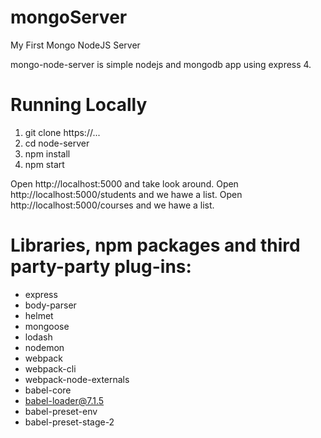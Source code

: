 # mongoServer
My First Mongo NodeJS Server

mongo-node-server is simple nodejs and mongodb app using express 4.

# Running Locally
1. git clone https://...
2. cd node-server
3. npm install
4. npm start

Open http://localhost:5000 and take look around.
Open http://localhost:5000/students and we hawe a list.
Open http://localhost:5000/courses and we hawe a list.


# Libraries, npm packages and third party-party plug-ins:
- express
- body-parser
- helmet
- mongoose
- lodash
- nodemon
- webpack
- webpack-cli
- webpack-node-externals
- babel-core
- babel-loader@7.1.5
- babel-preset-env
- babel-preset-stage-2